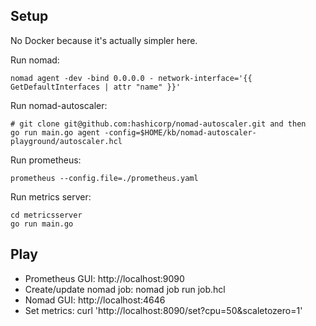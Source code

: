 ## Setup

No Docker because it's actually simpler here.

Run nomad:

```
nomad agent -dev -bind 0.0.0.0 - network-interface='{{ GetDefaultInterfaces | attr "name" }}'
```

Run nomad-autoscaler:

```
# git clone git@github.com:hashicorp/nomad-autoscaler.git and then
go run main.go agent -config=$HOME/kb/nomad-autoscaler-playground/autoscaler.hcl
```

Run prometheus:

```
prometheus --config.file=./prometheus.yaml
```

Run metrics server:
```
cd metricsserver
go run main.go
```

## Play

* Prometheus GUI: http://localhost:9090
* Create/update nomad job: nomad job run job.hcl
* Nomad GUI: http://localhost:4646
* Set metrics: curl 'http://localhost:8090/set?cpu=50&scaletozero=1'
